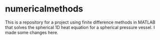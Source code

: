 # numericalmethods
This is a repository for a project using finite difference methods in MATLAB that solves the spherical 1D heat equation for a spherical pressure vessel. 
I made some changes here. 
